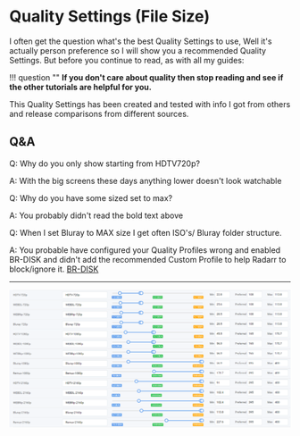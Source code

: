 # Quality Settings (File Size)

I often get the question what's the best Quality Settings  to use,
Well it's actually person preference so I will show you a recommended Quality Settings.
But before you continue to read, as with all my guides:

!!! question ""
    **If you don't care about quality then stop reading and see if the other tutorials are helpful for you.**

This Quality Settings has been created and tested with info I got from others and release comparisons from different sources.

## Q&A

Q: Why do you only show starting from HDTV720p?

A: With the big screens these days anything lower doesn't look watchable

Q: Why do you have some sized set to max?

A: You probably didn't read the bold text above

Q: When I set Bluray to MAX size I get often ISO's/ Bluray folder structure.

A: You probable have configured your Quality Profiles wrong and enabled BR-DISK and didn't add the recommended Custom Profile to help Radarr to block/ignore it. [BR-DISK](Collection-of-Custom-Formats-for-RadarrV3.md#br-disk)

------

![formats](images/formats.png)
